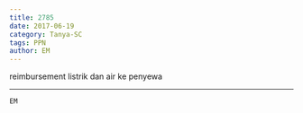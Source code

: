 ```yaml
---
title: 2785
date: 2017-06-19
category: Tanya-SC
tags: PPN
author: EM
---
```


reimbursement listrik dan air ke penyewa

---



`EM`
